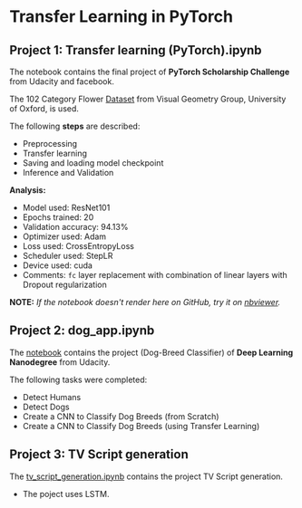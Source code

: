# Transfer Learning in PyTorch

## Project 1: Transfer learning (PyTorch).ipynb

The notebook contains the final project of **PyTorch Scholarship Challenge** from Udacity and facebook.

The 102 Category Flower [Dataset](http://www.robots.ox.ac.uk/~vgg/data/flowers/102/index.html) from Visual Geometry Group, University of Oxford, is used.

The following **steps** are described:
* Preprocessing
* Transfer learning
* Saving and loading model checkpoint
* Inference and Validation

**Analysis:**
* Model used: ResNet101
* Epochs trained: 20
* Validation accuracy: 94.13%
* Optimizer used: Adam
* Loss used: CrossEntropyLoss
* Scheduler used: StepLR
* Device used: cuda
* Comments: `fc` layer replacement with combination of linear layers with Dropout regularization 

**NOTE:** *If the notebook doesn't render here on GitHub, try it on [nbviewer](https://nbviewer.jupyter.org/github/kHarshit/transfer-learning/blob/master/Transfer%20learning%20%28PyTorch%29.ipynb).*


## Project 2: dog_app.ipynb

The [notebook](https://nbviewer.jupyter.org/github/kHarshit/transfer-learning/blob/master/dog_app.ipynb) contains the project (Dog-Breed Classifier) of **Deep Learning Nanodegree** from Udacity.

The following tasks were completed:

* Detect Humans
* Detect Dogs
* Create a CNN to Classify Dog Breeds (from Scratch)
* Create a CNN to Classify Dog Breeds (using Transfer Learning)


## Project 3: TV Script generation

The [tv_script_generation.ipynb](https://nbviewer.jupyter.org/github/kHarshit/transfer-learning/blob/master/tv_script_generation.ipynb) contains the project TV Script generation.

* The poject uses LSTM.
